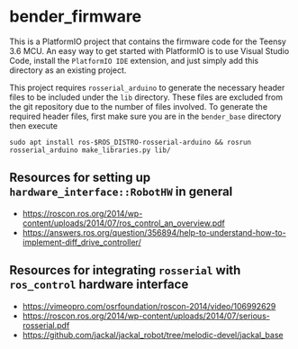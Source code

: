 # bender_firmware
This is a PlatformIO project that contains the firmware code for the Teensy 3.6 MCU. An easy way to get started with PlatformIO is to use Visual Studio Code, install the `PlatformIO IDE` extension, and just simply add this directory as an existing project. 

This project requires `rosserial_arduino` to generate the necessary header files to be included under the `lib` directory. These files are excluded from the git repository due to the number of files involved. To generate the required header files, first make sure you are in the `bender_base` directory then execute
```
sudo apt install ros-$ROS_DISTRO-rosserial-arduino && rosrun rosserial_arduino make_libraries.py lib/
```

## Resources for setting up `hardware_interface::RobotHW` in general
- https://roscon.ros.org/2014/wp-content/uploads/2014/07/ros_control_an_overview.pdf
- https://answers.ros.org/question/356894/help-to-understand-how-to-implement-diff_drive_controller/

## Resources for integrating `rosserial` with `ros_control` hardware interface
- https://vimeopro.com/osrfoundation/roscon-2014/video/106992629
- https://roscon.ros.org/2014/wp-content/uploads/2014/07/serious-rosserial.pdf
- https://github.com/jackal/jackal_robot/tree/melodic-devel/jackal_base

